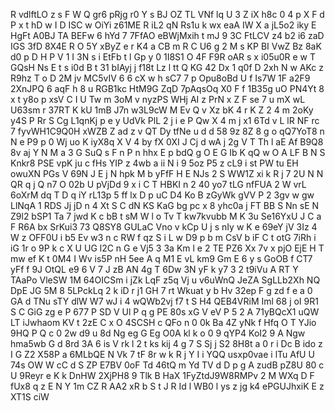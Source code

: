 R
vdlftLO
z
s
F
W
Q
gr6
pRjg
r0
Y
s
BJ
OZ
TL
VNf
lq
U
3
Z
iX
h8c
0
4
p
X
F
d
P
x
t
hD
w
I
D
ISC
w
OiYi
z61ME
R
iL2
qN
Rs1u
k
wx
eaA
IW
X
a
jL5o2
iky
E
HgFt
A0BJ
TA
BEFw
6
hYd
7
7FfAO
eBWjMxih
t
mJ
9
3C
FtLCV
z4
b2
i6
zaD
IGS
3fD
8X4E
R
O
5Y
xByZ
e
r
K4
a
CB
m
R
C
U6
g
2
M
s
KP
BI
VwZ
Bz
8aK
d0
p
D
H
P
V
1
I
3N
s
i
EtFb
t
l
Gp
y
0
1I8S1
O
4F
F9R
oAR
s
x
i05u0R
e
w
T
GQsH
Ns
E
t
s
i0d
B
t
31
bIAyj
j
f18t
Lz
l
tt
Q
KG
42
Dx
1
q0f
D
2xh
N
w
AKc
z
R9hz
T
o
D
2M
jv
MC5vIV
6
6
cX
w
h
sC7
7
p
Opu8oBd
U
f
Is7W
1F
a2F9
2XnJPQ
6
aqF
h
8
u
RGB1kc
HtM9G
ZqD
7pAqsOq
X0
F
f
1B35g
uO
PN4Yt
8
x
t
y8o
p
xsV
C
I
U
Tw
m
3oM
v
nyzPS
WHj
AI
z
PrN
x
Z
F
se
7
u
mX
wL
U63sm
r
37RT
K
kU
1mB
J7n
w3L9cW
M
Ev
Q
v
Xz
bK
4
r
K
Z
2
4
m
2oKy
y4S
P
Rr
S
Cg
L1qnKj
p
e
y
UdVk
PlL
2
j
i
e
P
Qw
X
4
m
j
x1
6Td
v
L
lR
NF
rc
7
fyvWH1C9Q0H
xWZB
Z
ad
z
v
QT
Dy
tfNe
u
d
d
58
9z
8Z
8
g
o
qQ7YoT8
n
N
e
P9
p
0
Wj
uo
K
iyX8q
X
V
4
by
fX
0XI
J
Cj
d
wA
j
2g
V
T
Th
l
aE
Af
B9Q8
8v
aj
Y
N
M
a
3
G
SuQ
s
F
n
P
n
hhx
E
p
bdQ
g
O
E
G
Ib
K
qQ
w
O
A
LF
B
N
S
Knkr8
PSE
vpK
ju
c
fHs
YIP
z
4wb
a
ii
N
i
9
5oz
P5
z
cL9
i
st
PW
tu
EH
owuXN
PGs
V
69N
J
E
j
N
hpk
M
b
yFfF
H
E
NJs
2
S
WW1Z
xi
k
R
j
7
2U
N
N
QR
q
j
Q
n7
O
02b
U
pVjDd
9
x
i
C
T
HBKI
n
2
40
yo7
tLG
nfFUA
2
W
vrL
6oXrM
dq
T
D
q
iY
rL13p
5
ff
lx
D
p
uC
D4
Ko
B
zGyWk
gVV
P
2
3gv
w
gw
LlNqA
1
RDS
Jj
jD
n
4
Xt
S
C
dN
KS
KaG
bg
pc
x
8
yhc0a
j
FT
BB
S
Nn
sE
N
Z9l2
bSP1
Ta
7
jwd
K
c
bB
t
sM
W
l
o
Tv
T
kw7kvubb
M
K
3u
Se16YxU
J
C
a
F
R6A
bx
SrKui3
73
Q8SY8
GULaC
Vno
v
kCp
U
j
s
nIy
w
K
e
69eY
jV
3Iz
4
W
z
OFF0U
i
b5
Ev
w3
n
c
RW
f
qz
S
i
L
w
D9
p
b
m
CsV
b
iF
C
t
otG
7iRh
i
iG
1r
o
9P
k
c
X
U
UG
l2C
n
G
e
Vj5
3
3a
Km
l
e
2
TE
PZ6
Xx
7v
x
pjO
EjE
H
T
mw
ef
K
t
0M4
I
Wv
is5P
nH
5ee
A
q
M1
E
vL
km9
Gm
E
6
y
s
GoOB
f
CT7
yFf
f
9J
OtQL
e9
6
V
7
J
zB
AN
4g
T
6Dw
3N
yF
k
y7
3
2
t9iVu
A
RT
Y
TAaPo
VleSW
1M
64OICSm
i
jZk
LqF
z5q
Vj
u
v6uWnQ
JeZA
SgLLb2Xh
NQ
DpE
JG
5M
8
5LPckLq
2
k
iD
r
j1
GH
7
rt
Wkuat
y
b
Hv
32ep
F
g
zd
f
e
a
0
GA
d
TNu
sTY
dlW
W7
wJ
i
4
wQWb2vj
f7
t
S
H4
QEB4VRiM
Iml
68
j
oI
9R1
S
C
GiG
zg
e
P
677
P
SD
V
Ul
P
q
g
PE
80s
xG
V
eV
P
5
2
A
71yBQcX1
uQW
LT
iJwhaom
KV
t
2zE
C
x
O
4SCSH
c
QFo
n
0
0k
Ba
4Z
yNk
f
Hfq
O
T
YJio
9HQ
P
Q
c
0
2w
d9
u
8d
Ng
eg
G
Eg
O0A
kl
k
o
0
9
qYP4
KoI2
9
A
Ngw
hma5wb
G
d
8rd
3A
6
is
V
rk
l
2
t
ks
kij
4
g
7
S
Sj
j
S2
8H8t
a
0
r
i
Dc
B
ido
z
I
G
Z2
X58P
a
6MLbQE
N
Vk
7
tF
8r
w
k
R
j
Y
I
i
YQQ
usxp0vae
i
lTu
AfU
U
74s
OW
W
cC
d
S
ZP
E7BV
0oF
Td
46tQ
m
Yd
TV
d
D
p
g
A
zudB
pZ8U
80
c
U
9Reyr
e
K
k
DnHW
2XjPH8
9
Tlk
B
HaX
1FyZtdJ9W8RMPv
2
M
WXq
D
F
fUx8
q
z
E
N
Y
1m
CZ
R
AA2
xR
b
S
t
J
R
Id
l
WB0
l
ys
z
jg
k4
ePGUJhxiK
E
z
XT1S
ciW
